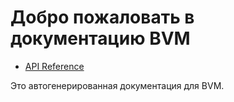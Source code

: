 # Добро пожаловать в документацию BVM

- [API Reference](api/index.html)

Это автогенерированная документация для BVM.

